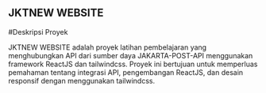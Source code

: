 ## JKTNEW WEBSITE

#Deskripsi Proyek 

JKTNEW WEBSITE adalah proyek latihan pembelajaran yang menghubungkan API dari sumber daya JAKARTA-POST-API menggunakan framework ReactJS dan tailwindcss. Proyek ini bertujuan untuk memperluas pemahaman tentang integrasi API, pengembangan ReactJS, dan desain responsif dengan menggunakan tailwindcss.
